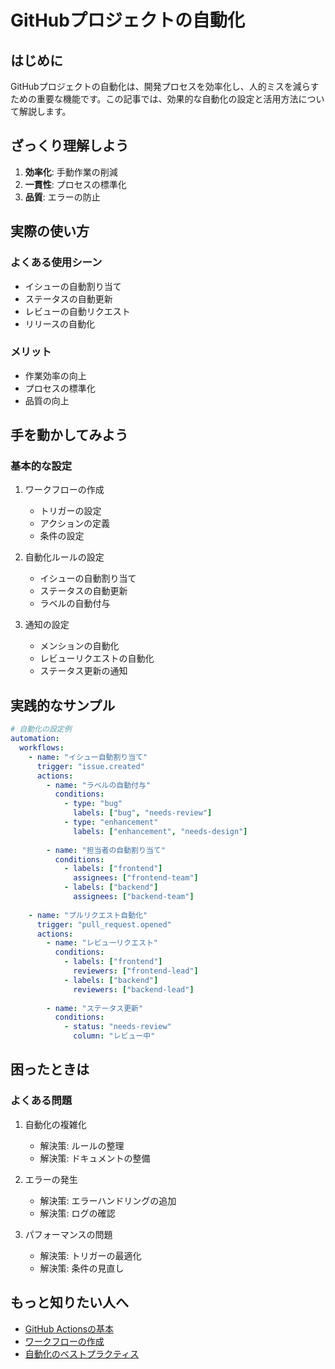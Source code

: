 # GitHubプロジェクトの自動化

## はじめに
GitHubプロジェクトの自動化は、開発プロセスを効率化し、人的ミスを減らすための重要な機能です。この記事では、効果的な自動化の設定と活用方法について解説します。

## ざっくり理解しよう
1. **効率化**: 手動作業の削減
2. **一貫性**: プロセスの標準化
3. **品質**: エラーの防止

## 実際の使い方
### よくある使用シーン
- イシューの自動割り当て
- ステータスの自動更新
- レビューの自動リクエスト
- リリースの自動化

### メリット
- 作業効率の向上
- プロセスの標準化
- 品質の向上

## 手を動かしてみよう
### 基本的な設定
1. ワークフローの作成
   - トリガーの設定
   - アクションの定義
   - 条件の設定

2. 自動化ルールの設定
   - イシューの自動割り当て
   - ステータスの自動更新
   - ラベルの自動付与

3. 通知の設定
   - メンションの自動化
   - レビューリクエストの自動化
   - ステータス更新の通知

## 実践的なサンプル
```yaml
# 自動化の設定例
automation:
  workflows:
    - name: "イシュー自動割り当て"
      trigger: "issue.created"
      actions:
        - name: "ラベルの自動付与"
          conditions:
            - type: "bug"
              labels: ["bug", "needs-review"]
            - type: "enhancement"
              labels: ["enhancement", "needs-design"]
        
        - name: "担当者の自動割り当て"
          conditions:
            - labels: ["frontend"]
              assignees: ["frontend-team"]
            - labels: ["backend"]
              assignees: ["backend-team"]
    
    - name: "プルリクエスト自動化"
      trigger: "pull_request.opened"
      actions:
        - name: "レビューリクエスト"
          conditions:
            - labels: ["frontend"]
              reviewers: ["frontend-lead"]
            - labels: ["backend"]
              reviewers: ["backend-lead"]
        
        - name: "ステータス更新"
          conditions:
            - status: "needs-review"
              column: "レビュー中"
```

## 困ったときは
### よくある問題
1. 自動化の複雑化
   - 解決策: ルールの整理
   - 解決策: ドキュメントの整備

2. エラーの発生
   - 解決策: エラーハンドリングの追加
   - 解決策: ログの確認

3. パフォーマンスの問題
   - 解決策: トリガーの最適化
   - 解決策: 条件の見直し

## もっと知りたい人へ
- [GitHub Actionsの基本](https://docs.github.com/ja/actions/learn-github-actions/understanding-github-actions)
- [ワークフローの作成](https://docs.github.com/ja/actions/using-workflows/about-workflows)
- [自動化のベストプラクティス](https://docs.github.com/ja/actions/learn-github-actions/security-hardening-for-github-actions)
